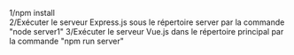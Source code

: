 1/npm install   
2/Exécuter le serveur Express.js sous le répertoire server par la commande "node server1"
3/Exécuter le serveur Vue.js dans le répertoire principal par la commande "npm run server"